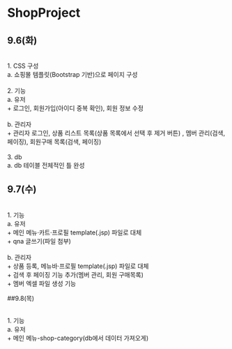 # ShopProject

## 9.6(화)
<br>
1. CSS 구성 <br>
 a. 쇼핑몰 템플릿(Bootstrap 기반)으로 페이지 구성 <br>
<br>
2. 기능 <br>
 a. 유저 <br>
  + 로그인, 회원가입(아이디 중복 확인), 회원 정보 수정 <br>
<br>
 b. 관리자 <br>
  + 관리자 로그인, 상품 리스트 목록(상품 목록에서 선택 후 제거 버튼) , 멤버 관리(검색, 페이징), 회원구매 목록(검색, 페이징)<br>
<br>
3. db <br>
 a. db 테이블 전체적인 틀 완성<br>

## 9.7(수)

<br>
1. 기능 <br>
 a. 유저 <br>
  + 메인 메뉴·카트·프로필 template(.jsp) 파일로 대체<br>
  + qna 글쓰기(파일 첨부)<br>
<br>
 b. 관리자 <br>
  + 상품 등록, 메뉴바·프로필 template(.jsp) 파일로 대체 <br>
  + 검색 후 페이징 기능 추가(멤버 관리, 회원 구매목록) <br>
  + 멤버 엑셀 파일 생성 기능 <br>
  
##9.8(목)

<br>
1. 기능 <br>
 a. 유저 <br>
  + 메인 메뉴-shop-category(db에서 데이터 가져오게) <br>
